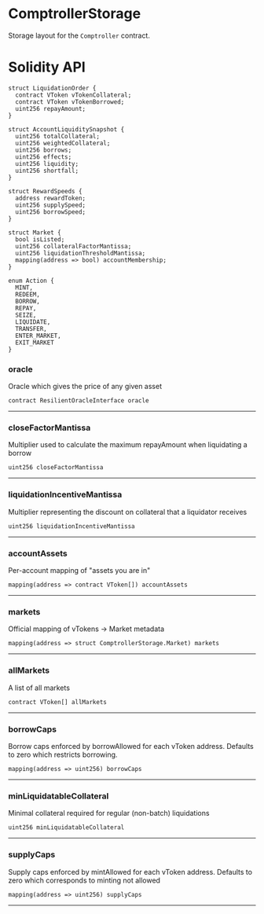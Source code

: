 # ComptrollerStorage

Storage layout for the `Comptroller` contract.

# Solidity API

```solidity
struct LiquidationOrder {
  contract VToken vTokenCollateral;
  contract VToken vTokenBorrowed;
  uint256 repayAmount;
}
```

```solidity
struct AccountLiquiditySnapshot {
  uint256 totalCollateral;
  uint256 weightedCollateral;
  uint256 borrows;
  uint256 effects;
  uint256 liquidity;
  uint256 shortfall;
}

```

```solidity
struct RewardSpeeds {
  address rewardToken;
  uint256 supplySpeed;
  uint256 borrowSpeed;
}

```

```solidity
struct Market {
  bool isListed;
  uint256 collateralFactorMantissa;
  uint256 liquidationThresholdMantissa;
  mapping(address => bool) accountMembership;
}

```

```solidity
enum Action {
  MINT,
  REDEEM,
  BORROW,
  REPAY,
  SEIZE,
  LIQUIDATE,
  TRANSFER,
  ENTER_MARKET,
  EXIT_MARKET
}

```

### oracle

Oracle which gives the price of any given asset

```solidity
contract ResilientOracleInterface oracle
```

---

### closeFactorMantissa

Multiplier used to calculate the maximum repayAmount when liquidating a borrow

```solidity
uint256 closeFactorMantissa
```

---

### liquidationIncentiveMantissa

Multiplier representing the discount on collateral that a liquidator receives

```solidity
uint256 liquidationIncentiveMantissa
```

---

### accountAssets

Per-account mapping of "assets you are in"

```solidity
mapping(address => contract VToken[]) accountAssets
```

---

### markets

Official mapping of vTokens -> Market metadata

```solidity
mapping(address => struct ComptrollerStorage.Market) markets
```

---

### allMarkets

A list of all markets

```solidity
contract VToken[] allMarkets
```

---

### borrowCaps

Borrow caps enforced by borrowAllowed for each vToken address. Defaults to zero which restricts borrowing.

```solidity
mapping(address => uint256) borrowCaps
```

---

### minLiquidatableCollateral

Minimal collateral required for regular (non-batch) liquidations

```solidity
uint256 minLiquidatableCollateral
```

---

### supplyCaps

Supply caps enforced by mintAllowed for each vToken address. Defaults to zero which corresponds to minting not allowed

```solidity
mapping(address => uint256) supplyCaps
```

---
